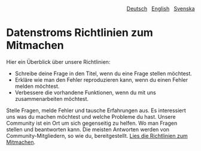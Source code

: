 <p align="right"><a href="CONTRIBUTING-de.md">Deutsch</a> &nbsp; <a href="CONTRIBUTING.md">English</a> &nbsp; <a href="CONTRIBUTING-sv.md">Svenska</a></p>

# Datenstroms Richtlinien zum Mitmachen

Hier ein Überblick über unsere Richtlinien:

- Schreibe deine Frage in den Titel, wenn du eine Frage stellen möchtest.
- Erkläre wie man den Fehler reproduzieren kann, wenn du einen Fehler melden möchtest.
- Verbessere die vorhandene Funktionen, wenn du mit uns zusammenarbeiten möchtest.

Stelle Fragen, melde Fehler und tausche Erfahrungen aus. Es interessiert uns was du machen möchtest und welche Probleme du hast. Unsere Community ist ein Ort um sich gegenseitig zu helfen. Wo man Fragen stellen und beantworten kann. Die meisten Antworten werden von Community-Mitgliedern, so wie du, bereitgestellt. [Lies die Richtlinien zum Mitmachen](https://datenstrom.se/de/yellow/help/contributing-guidelines).
